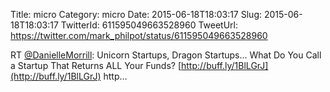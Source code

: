 Title: micro
Category: micro
Date: 2015-06-18T18:03:17
Slug: 2015-06-18T18:03:17
TwitterId: 611595049663528960
TweetUrl: https://twitter.com/mark_philpot/status/611595049663528960

RT [@DanielleMorrill](https://twitter.com/DanielleMorrill): Unicorn Startups, Dragon Startups… What Do You Call a Startup That Returns ALL Your Funds? [http://buff.ly/1BlLGrJ](http://buff.ly/1BlLGrJ) http…
